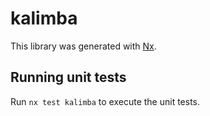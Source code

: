 # kalimba

This library was generated with [Nx](https://nx.dev).

## Running unit tests

Run `nx test kalimba` to execute the unit tests.
